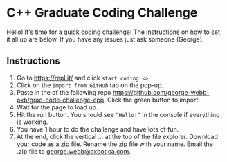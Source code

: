 # C++ Graduate Coding Challenge

Hello! It's time for a quick coding challenge! The instructions on how to set it all up are below. If you have any issues just ask someone (George).

## Instructions 

1. Go to https://repl.it/ and click `start coding <>`.
2. Click on the `Import from GitHub` tab on the pop-up.
3. Paste in the of the following repo https://github.com/george-webb-oxb/grad-code-challenge-cpp. Click the green button to import!
4. Wait for the page to load up.
5. Hit the run button. You should see `“Hello!”` in the console if everything is working.
6. You have 1 hour to do the challenge and have lots of fun.
7. At the end, click the vertical … at the top of the file explorer. Download your code as a zip file. Rename the zip file with your name. Email the .zip file to george.webb@oxbotica.com.